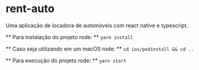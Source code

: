 # rent-auto
Uma aplicação de locadora de automóveis com react native e typescript.

** Para instalação do projeto rode: **
`yarn install`

** Caso seja utilizando em um macOS rode: **
`cd ios/podinstall && cd ..`

** Para execução do projeto rode: ** 
`yarn start`

